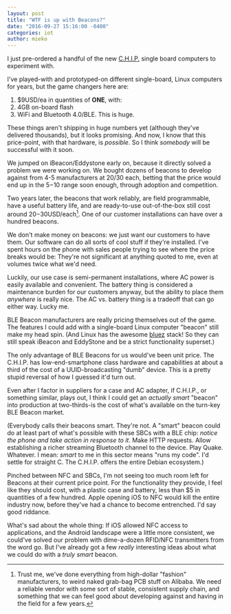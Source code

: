 ```yaml
---
layout: post
title: "WTF is up with Beacons?"
date: "2016-09-27 15:16:00 -0400"
categories: iot
author: mieko
---
```


I just pre-ordered a handful of the new [C.H.I.P.](https://getchip.com/pages/chip)
single board computers to experiment with.

I've played-with and prototyped-on different single-board, Linux computers
for years, but the game changers here are:

  1. $9USD/ea in quantities of **ONE**, with:
  2. 4GB on-board flash
  3. WiFi and Bluetooth 4.0/BLE.  This is huge.

These things aren't shipping in huge numbers yet (although they've delivered
thousands), but it looks promising.  And now, I know that this price-point, with
that hardware, is *possible*.  So I think *somebody* will be successful with it
soon.

We jumped on iBeacon/Eddystone early on, because it directly solved a problem
we were working on.  We bought dozens of beacons to develop against from 4-5
manufacturers at $20/$30 each, betting that the price would end up in the $5-$10
range soon enough, through adoption and competition.

Two years later, the beacons that work reliably, are field programmable, have a
useful battery life, and are ready-to-use out-of-the-box still cost around
$20-$30USD/each[^1].  One of our customer installations can have over a hundred
beacons.

We don't make money on beacons: we just want our customers to have them.  Our
software can do all sorts of cool stuff if they're installed.  I've spent hours
on the phone with sales people trying to see where the price breaks would be:
They're not significant at anything quoted to me, even at volumes twice what
we'd need.

Luckily, our use case is semi-permanent installations, where AC power is
easily available and convenient.  The battery thing is considered a maintenance
burden for our customers anyway, but the ability to place them *anywhere* is
really nice.  The AC vs. battery thing is a tradeoff that can go either way.
Lucky me.

BLE Beacon manufacturers are really pricing themselves out of the game.  The
features I could add with a single-board Linux computer "beacon" still make my
head spin.  (And Linux has the awesome [bluez](http://www.bluez.org) stack!  So
they can still speak iBeacon and EddyStone and be a strict functionality
superset.)

The only advantage of BLE Beacons for us would've been unit price.  The
C.H.I.P. has low-end-smartphone class hardware and capabilities at about a
third of the cost of a UUID-broadcasting "dumb" device.  This is a pretty
stupid reversal of how I guessed it'd turn out.

Even after I factor in suppliers for a case and AC adapter, if C.H.I.P., or
something similar, plays out, I think I could get an *actually smart* "beacon"
into production at two-thirds-is the cost of what's available on the turn-key
BLE Beacon market.

(Everybody calls their beacons smart.  They're not.  A "smart" beacon could do
at least part of what's possible with these SBCs with a BLE chip: *notice the
phone and take action in response to it*.  Make HTTP requests.  Allow
establishing a richer streaming Bluetooth channel to the device.  Play Quake.
Whatever.  I mean: *smart* to me in this sector means "runs my code".  I'd
settle for straight C. The C.H.I.P. offers the entire Debian ecosystem.)

Pinched between NFC and SBCs, I'm not seeing too much room left for Beacons at
their current price point.  For the functionality they provide, I feel like
they should cost, with a plastic case and battery, less than $5 in quantities
of a few hundred.  Apple opening iOS to NFC would kill the entire industry now,
before they've had a chance to become entrenched.  I'd say good riddance.

What's sad about the whole thing: If iOS allowed NFC access to applications, and
the Android landscape were a little more consistent, we could've solved our
problem with dime-a-dozen RFID/NFC transmitters from the word go.  But I've
already got a few *really* interesting ideas about what we could do with a
*truly smart* beacon.

[^1]:
    Trust me, we've done everything from high-dollar "fashion" manufacturers,
    to weird naked grab-bag PCB stuff on Alibaba.  We need a reliable vendor
    with some sort of stable, consistent supply chain, and something that we
    can feel good about developing against and having in the field for a few
    years.
